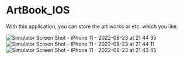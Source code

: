 # ArtBook_IOS

With this application, you can store the art works or etc. which you like.

![Simulator Screen Shot - iPhone 11 - 2022-08-23 at 21 44 35](https://user-images.githubusercontent.com/77589774/186239208-bbb31207-e31d-4fcf-bd8b-c2298f5ada49.png)
![Simulator Screen Shot - iPhone 11 - 2022-08-23 at 21 44 11](https://user-images.githubusercontent.com/77589774/186239218-be2a4494-8ba9-4d38-8780-6d250886887e.png)
![Simulator Screen Shot - iPhone 11 - 2022-08-23 at 21 43 45](https://user-images.githubusercontent.com/77589774/186239229-f71e40ad-ac31-400d-a815-d748329ac2f7.png)
